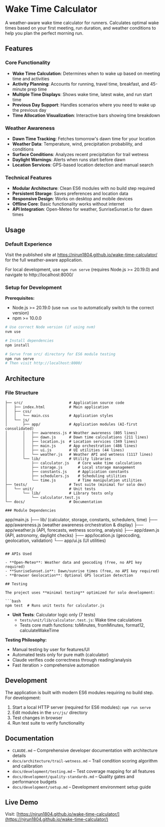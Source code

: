 # Wake Time Calculator

A weather-aware wake time calculator for runners. Calculates optimal wake times based on your first meeting, run duration, and weather conditions to help you plan the perfect morning run.

## Features

### Core Functionality
- **Wake Time Calculation**: Determines when to wake up based on meeting time and activities
- **Activity Planning**: Accounts for running, travel time, breakfast, and 45-minute prep time
- **Multiple Time Displays**: Shows wake time, latest wake, and run start time
- **Previous Day Support**: Handles scenarios where you need to wake up the previous day
- **Time Allocation Visualization**: Interactive bars showing time breakdown

### Weather Awareness
- **Dawn Time Tracking**: Fetches tomorrow's dawn time for your location
- **Weather Data**: Temperature, wind, precipitation probability, and conditions
- **Surface Conditions**: Analyzes recent precipitation for trail wetness
- **Daylight Warnings**: Alerts when runs start before dawn
- **Location Services**: GPS-based location detection and manual search

### Technical Features
- **Modular Architecture**: Clean ES6 modules with no build step required
- **Persistent Storage**: Saves preferences and location data
- **Responsive Design**: Works on desktop and mobile devices
- **Offline Core**: Basic functionality works without internet
- **API Integration**: Open-Meteo for weather, SunriseSunset.io for dawn times

## Usage

### Default Experience
Visit the published site at https://njrun1804.github.io/wake-time-calculator/ for the full weather-aware application.

For local development, use `npm run serve` (requires Node.js >= 20.19.0) and navigate to http://localhost:8000/

### Setup for Development

**Prerequisites:**
- Node.js >= 20.19.0 (use `nvm use` to automatically switch to the correct version)
- npm >= 10.0.0

```bash
# Use correct Node version (if using nvm)
nvm use

# Install dependencies
npm install

# Serve from src/ directory for ES6 module testing
npm run serve
# Then visit http://localhost:8000/
```

## Architecture

### File Structure
```
├── src/                     # Application source code
│   ├── index.html           # Main application
│   ├── css/
│   │   └── main.css         # Application styles
│   └── js/
│       ├── app/             # Application modules (AI-first consolidated)
│       │   ├── awareness.js # Weather awareness (805 lines)
│       │   ├── dawn.js      # Dawn time calculations (211 lines)
│       │   ├── location.js  # Location services (349 lines)
│       │   ├── main.js      # App orchestration (486 lines)
│       │   ├── ui.js        # UI utilities (44 lines)
│       │   └── weather.js   # Weather API and wetness (1117 lines)
│       └── lib/             # Utility libraries
│           ├── calculator.js    # Core wake time calculations
│           ├── storage.js       # Local storage management
│           ├── constants.js     # Application constants
│           ├── schedulers.js    # Scheduling utilities
│           └── time.js          # Time manipulation utilities
├── tests/                   # Test suite (minimal for solo dev)
│   └── unit/                # Unit tests
│       └── lib/             # Library tests only
│           └── calculator.test.js
└── docs/                    # Documentation

### Module Dependencies
```
app/main.js
├── lib/ (calculator, storage, constants, schedulers, time)
├── app/awareness.js (weather awareness orchestration & display)
├── app/weather.js (API, forecasts, wetness scoring, analysis)
├── app/dawn.js (API, astronomy, daylight checks)
├── app/location.js (geocoding, geolocation, validation)
└── app/ui.js (UI utilities)
```

## APIs Used

- **Open-Meteo**: Weather data and geocoding (free, no API key required)
- **SunriseSunset.io**: Dawn/sunrise times (free, no API key required)
- **Browser Geolocation**: Optional GPS location detection

## Testing

The project uses **minimal testing** optimized for solo development:

```bash
npm test  # Runs unit tests for calculator.js
```

- **Unit Tests**: Calculator logic only (7 tests)
  - `tests/unit/lib/calculator.test.js`: Wake time calculations
  - Tests core math functions: toMinutes, fromMinutes, format12, calculateWakeTime

**Testing Philosophy:**
- Manual testing by user for features/UI
- Automated tests only for pure math (calculator)
- Claude verifies code correctness through reading/analysis
- Fast iteration > comprehensive automation

## Development

The application is built with modern ES6 modules requiring no build step. For development:

1. Start a local HTTP server (required for ES6 modules): `npm run serve`
2. Edit modules in the `src/js/` directory
3. Test changes in browser
4. Run test suite to verify functionality

## Documentation

- `CLAUDE.md` – Comprehensive developer documentation with architecture details
- `docs/architecture/trail-wetness.md` – Trail condition scoring algorithm and calibration
- `docs/development/testing.md` – Test coverage mapping for all features
- `docs/development/quality-standards.md` – Quality gates and performance budgets
- `docs/development/setup.md` – Development environment setup guide

## Live Demo

Visit: [https://njrun1804.github.io/wake-time-calculator/](https://njrun1804.github.io/wake-time-calculator/)
